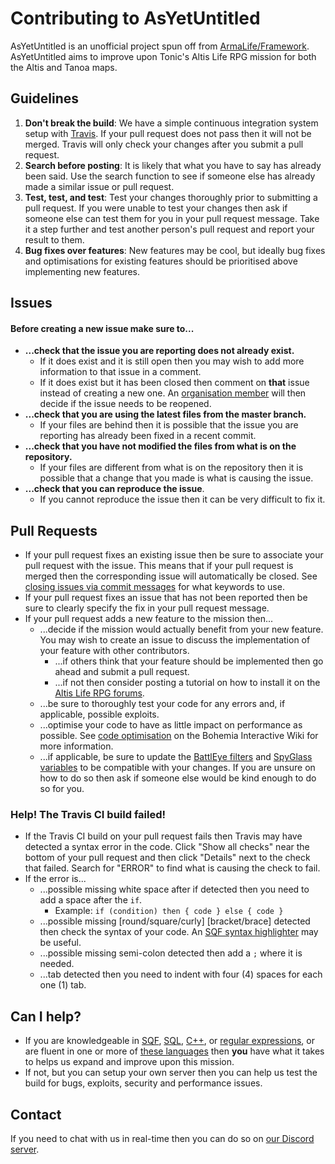 Contributing to AsYetUntitled
=======================

AsYetUntitled is an unofficial project spun off from [ArmaLife/Framework](https://github.com/ArmaLife/Framework). AsYetUntitled aims to improve upon Tonic's Altis Life RPG mission for both the Altis and Tanoa maps. 

## Guidelines

1. **Don't break the build**: We have a simple continuous integration system setup with [Travis](https://travis-ci.org/AsYetUntitled/Framework). If your pull request does not pass then it will not be merged. Travis will only check your changes after you submit a pull request. 
2. **Search before posting**: It is likely that what you have to say has already been said. Use the search function to see if someone else has already made a similar issue or pull request. 
3. **Test, test, and test**: Test your changes thoroughly prior to submitting a pull request. If you were unable to test your changes then ask if someone else can test them for you in your pull request message. Take it a step further and test another person's pull request and report your result to them. 
4. **Bug fixes over features**: New features may be cool, but ideally bug fixes and optimisations for existing features should be prioritised above implementing new features. 

## Issues
#### Before creating a new issue make sure to... 
* **...check that the issue you are reporting does not already exist.** 
  * If it does exist and it is still open then you may wish to add more information to that issue in a comment. 
  * If it does exist but it has been closed then comment on **that** issue instead of creating a new one. An [organisation member](https://github.com/AsYetUntitled) will then decide if the issue needs to be reopened. 
* **...check that you are using the latest files from the master branch.** 
  * If your files are behind then it is possible that the issue you are reporting has already been fixed in a recent commit. 
* **...check that you have not modified the files from what is on the repository.** 
  * If your files are different from what is on the repository then it is possible that a change that you made is what is causing the issue. 
* **...check that you can reproduce the issue**. 
  * If you cannot reproduce the issue then it can be very difficult to fix it. 

## Pull Requests
* If your pull request fixes an existing issue then be sure to associate your pull request with the issue. This means that if your pull request is merged then the corresponding issue will automatically be closed. See [closing issues via commit messages](https://help.github.com/articles/closing-issues-via-commit-messages/) for what keywords to use. 
* If your pull request fixes an issue that has not been reported then be sure to clearly specify the fix in your pull request message. 
* If your pull request adds a new feature to the mission then...
  * ...decide if the mission would actually benefit from your new feature. You may wish to create an issue to discuss the implementation of your feature with other contributors. 
    * ...if others think that your feature should be implemented then go ahead and submit a pull request. 
    * ...if not then consider posting a tutorial on how to install it on the [Altis Life RPG forums](http://www.altisliferpg.com/). 
  * ...be sure to thoroughly test your code for any errors and, if applicable, possible exploits. 
  * ...optimise your code to have as little impact on performance as possible. See [code optimisation](https://community.bistudio.com/wiki/Code_Optimisation) on the Bohemia Interactive Wiki for more information. 
  * ...if applicable, be sure to update the [BattlEye filters](https://github.com/AsYetUntitled/Framework/tree/master/BEFilters) and [SpyGlass variables](https://github.com/AsYetUntitled/Framework/blob/master/Altis_Life.Altis/config/Config_SpyGlass.hpp) to be compatible with your changes. If you are unsure on how to do so then ask if someone else would be kind enough to do so for you. 

### Help! The Travis CI build failed!
* If the Travis CI build on your pull request fails then Travis may have detected a syntax error in the code. Click "Show all checks" near the bottom of your pull request and then click "Details" next to the check that failed. Search for "ERROR" to find what is causing the check to fail. 
* If the error is...
  * ...possible missing white space after if detected then you need to add a space after the `if`. 
    * Example: `if (condition) then { code } else { code }`
  * ...possible missing [round/square/curly] [bracket/brace] detected then check the syntax of your code. An [SQF syntax highlighter](https://www.google.com.au/search?q=SQF+syntax+highlighter&rlz=1C1ASRM_enAU584AU584&oq=SQF+syntax+highlighter&aqs=chrome..69i57.620j0j7&sourceid=chrome&ie=UTF-8) may be useful. 
  * ...possible missing semi-colon detected then add a `;` where it is needed. 
  * ...tab detected then you need to indent with four (4) spaces for each one (1) tab. 

## Can I help?
* If you are knowledgeable in [SQF](https://community.bistudio.com/wiki/SQF_syntax), [SQL](https://en.wikipedia.org/wiki/SQL), [C++](https://en.wikipedia.org/wiki/C%2B%2B), or [regular expressions](http://www.regular-expressions.info/), or are fluent in one or more of [these languages](https://community.bistudio.com/wiki/Stringtable.xml#Languages) then **you** have what it takes to helps us expand and improve upon this mission. 
* If not, but you can setup your own server then you can help us test the build for bugs, exploits, security and performance issues. 

## Contact
If you need to chat with us in real-time then you can do so on [our Discord server](https://discord.gg/yfAMTFp). 
